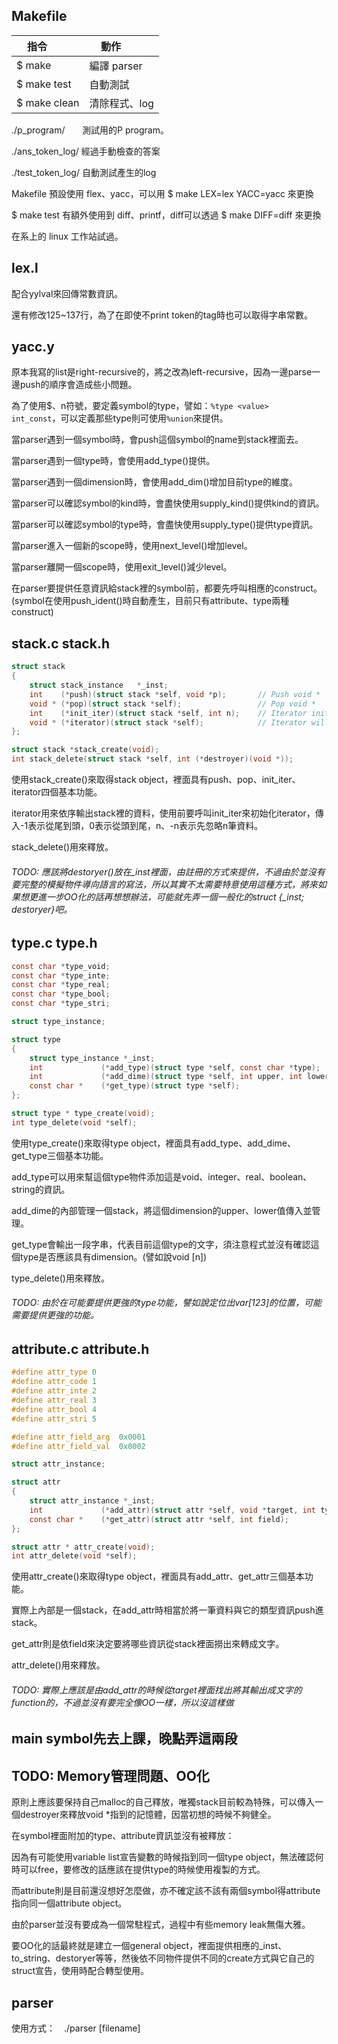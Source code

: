 Makefile
----------------------------------------

| 指令         | 動作           |
| ------------ | -------------- |
|$ make        | 編譯 parser    |
|$ make test   | 自動測試       |
|$ make clean  | 清除程式、log  |

./p_program/        測試用的P program。

./ans_token_log/    經過手動檢查的答案

./test_token_log/   自動測試產生的log

Makefile 預設使用 flex、yacc，可以用 $ make LEX=lex YACC=yacc 來更換

$ make test 有額外使用到 diff、printf，diff可以透過 $ make DIFF=diff 來更換

在系上的 linux 工作站試過。

lex.l
----------------------------------------

配合yylval來回傳常數資訊。

還有修改125~137行，為了在即使不print token的tag時也可以取得字串常數。

yacc.y
----------------------------------------

原本我寫的list是right-recursive的，將之改為left-recursive，因為一邊parse一邊push的順序會造成些小問題。

為了使用$$、$n符號，要定義symbol的type，譬如：`%type <value>   int_const`，可以定義那些type則可使用`%union`來提供。

當parser遇到一個symbol時，會push這個symbol的name到stack裡面去。

當parser遇到一個type時，會使用add_type()提供。

當parser遇到一個dimension時，會使用add_dim()增加目前type的維度。

當parser可以確認symbol的kind時，會盡快使用supply_kind()提供kind的資訊。

當parser可以確認symbol的type時，會盡快使用supply_type()提供type資訊。

當parser進入一個新的scope時，使用next_level()增加level。

當parser離開一個scope時，使用exit_level()減少level。

在parser要提供任意資訊給stack裡的symbol前，都要先呼叫相應的construct。(symbol在使用push_ident()時自動產生，目前只有attribute、type兩種construct)

stack.c stack.h
----------------------------------------

```c
struct stack
{
    struct stack_instance   *_inst;
    int    (*push)(struct stack *self, void *p);       // Push void *
    void * (*pop)(struct stack *self);                 // Pop void *
    int    (*init_iter)(struct stack *self, int n);    // Iterator initialize, negative mean iterate form tail to head
    void * (*iterator)(struct stack *self);            // Iterator will return void * and setup next iterate.
};

struct stack *stack_create(void);
int stack_delete(struct stack *self, int (*destroyer)(void *));
```

使用stack_create()來取得stack object，裡面具有push、pop、init_iter、iterator四個基本功能。

iterator用來依序輸出stack裡的資料，使用前要呼叫init_iter來初始化iterator，傳入-1表示從尾到頭，0表示從頭到尾，n、-n表示先忽略n筆資料。

stack_delete()用來釋放。

###### TODO: 應該將destoryer()放在_inst裡面，由註冊的方式來提供，不過由於並沒有要完整的模擬物件導向語言的寫法，所以其實不太需要特意使用這種方式，將來如果想更進一步OO化的話再想想辦法，可能就先弄一個一般化的struct {_inst; destoryer}吧。

type.c type.h
----------------------------------------

```c
const char *type_void;
const char *type_inte;
const char *type_real;
const char *type_bool;
const char *type_stri;

struct type_instance;

struct type
{
    struct type_instance *_inst;
    int             (*add_type)(struct type *self, const char *type);
    int             (*add_dime)(struct type *self, int upper, int lower);
    const char *    (*get_type)(struct type *self);
};

struct type * type_create(void);
int type_delete(void *self);
```

使用type_create()來取得type object，裡面具有add_type、add_dime、get_type三個基本功能。

add_type可以用來幫這個type物件添加這是void、integer、real、boolean、string的資訊。

add_dime的內部管理一個stack，將這個dimension的upper、lower值傳入並管理。

get_type會輸出一段字串，代表目前這個type的文字，須注意程式並沒有確認這個type是否應該具有dimension。(譬如說void \[n\])

type_delete()用來釋放。

###### TODO: 由於在可能要提供更強的type功能，譬如說定位出var\[123\]的位置，可能需要提供更強的功能。

attribute.c attribute.h
----------------------------------------

```c
#define attr_type 0
#define attr_code 1
#define attr_inte 2
#define attr_real 3
#define attr_bool 4
#define attr_stri 5

#define attr_field_arg  0x0001
#define attr_field_val  0x0002

struct attr_instance;

struct attr
{
    struct attr_instance *_inst;
    int             (*add_attr)(struct attr *self, void *target, int type);
    const char *    (*get_attr)(struct attr *self, int field);
};

struct attr * attr_create(void);
int attr_delete(void *self);
```

使用attr_create()來取得type object，裡面具有add_attr、get_attr三個基本功能。

實際上內部是一個stack，在add_attr時相當於將一筆資料與它的類型資訊push進stack。

get_attr則是依field來決定要將哪些資訊從stack裡面撈出來轉成文字。

attr_delete()用來釋放。

###### TODO: 實際上應該是由add_attr的時候從target裡面找出將其輸出成文字的function的，不過並沒有要完全像OO一樣，所以沒這樣做

main symbol先去上課，晚點弄這兩段
----------------------------------------

TODO: Memory管理問題、OO化
----------------------------------------

原則上應該要保持自己malloc的自己釋放，唯獨stack目前較為特殊，可以傳入一個destroyer來釋放void \*指到的記憶體，因當初想的時候不夠健全。

在symbol裡面附加的type、attribute資訊並沒有被釋放：

因為有可能使用variable list宣告變數的時候指到同一個type object，無法確認何時可以free，要修改的話應該在提供type的時候使用複製的方式。

而attribute則是目前還沒想好怎麼做，亦不確定該不該有兩個symbol得attribute指向同一個attribute object。

由於parser並沒有要成為一個常駐程式，過程中有些memory leak無傷大雅。

要OO化的話最終就是建立一個general object，裡面提供相應的_inst、to_string、destoryer等等，然後依不同物件提供不同的create方式與它自己的struct宣告，使用時配合轉型使用。

parser
----------------------------------------

使用方式：　./parser [filename]
